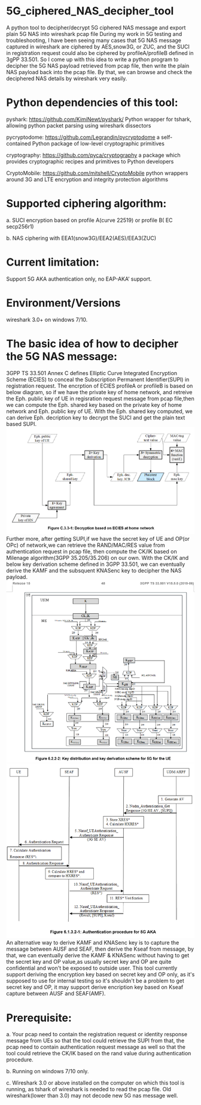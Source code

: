 # 5G_ciphered_NAS_decipher_tool
  A python tool to decipher/decrypt 5G ciphered NAS message and export plain 5G NAS into wireshark pcap file
  During my work in 5G testing and troubleshooting, I have been seeing many cases that 5G NAS message captured in wireshark are ciphered by AES,snow3G, or ZUC, and the SUCI in registration request could also be ciphered by profileA/profileB defined in 3gPP 33.501.
So I come up with this idea to write a python program to decipher the 5G NAS payload retrieved from pcap file, then write the plain NAS payload back into the pcap file. By that, we can browse and check the deciphered NAS details by wireshark very easily.
# Python dependencies of this tool:
  pyshark: https://github.com/KimiNewt/pyshark/ Python wrapper for tshark, allowing python packet parsing using wireshark dissectors
  
  pycryptodome: https://github.com/Legrandin/pycryptodome a self-contained Python package of low-level cryptographic primitives
  
  cryptography: https://github.com/pyca/cryptography a package which provides cryptographic recipes and primitives to Python developers
  
  CryptoMobile: https://github.com/mitshell/CryptoMobile python wrappers around 3G and LTE encryption and integrity protection   algorithms 


# Supported ciphering algorithm:
  a.	SUCI encryption based on profile A(curve 22519)  or profile B( EC secp256r1)
  
  b.	NAS ciphering with EEA1(snow3G)/EEA2(AES)/EEA3(ZUC)
# Current limitation:
  Support 5G AKA authentication only, no EAP-AKA’ support.
# Environment/Versions
  wireshark 3.0+ on windows 7/10.
# The basic idea of how to decipher the 5G NAS message:
  3GPP TS 33.501 Annex C defines Elliptic Curve Integrated Encryption Scheme (ECIES) to conceal the Subscription Permanent Identifier(SUPI) in registration request. The encrption of ECIES profileA or profileB is based on below diagram, so if we have the private key of home network, and retreive the Eph. public key of UE in regisration request message from pcap file,then we can compute the Eph. shared key based on the private key of home network and Eph. public key of UE. With the Eph. shared key computed, we can derive Eph. decription key to decrypt the SUCI and get the plain text based SUPI.
  ![Encryption based on ECIES at UE](/images/ECIES.png)
  Further more, after getting SUPI,if we have the secret key of UE and OP(or OPc) of network,we can retrieve the RAND/MAC/RES value from authentication request in pcap file, then compute the CK/IK based on Milenage algorithm(3GPP 35.205/35.206) on our own. With the CK/IK and below key derivation scheme defined in 3GPP 33.501, we can eventually derive the KAMF and the subsquent KNASenc key to decipher the NAS payload.
  ![Key derivation scheme defined by 33.501](/images/key-derivation.png)
  ![5G AKA authentication procedure defined by 33.501](/images/AKA.png)
  An alternative way to derive KAMF and KNASenc key is to capture the message between AUSF and SEAF, then derive the Kseaf from message, by that, we can eventually derive the KAMF & KNASenc without having to get the secret key and OP value,as usually secret key and OP are quite confidential and won't be exposed to outside user. This tool currently support deriving the encryption key based on secret key and OP only, as it's supposed to use for internal testing so it's shouldn't be a problem to get secret key and OP, it may support derive encription key based on Kseaf capture between AUSF and SEAF(AMF).
  
# Prerequisite:
  a.	Your pcap need to contain the registration request or identity response message from UEs so that the tool could retrieve the SUPI from that, the pcap need to contain authentication request message as well so that the tool could retrieve the CK/IK based on the rand value during authentication procedure.
  
  b.	Running on windows 7/10 only.
  
  c.	Wireshark 3.0 or above installed on the computer on which this tool is running, as tshark of wireshark is needed to read the pcap file. Old wireshark(lower than 3.0) may not decode new 5G nas message well.
  
 
